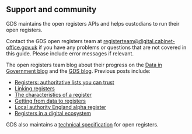 ## Support and community

GDS maintains the open registers APIs and helps custodians to run their open registers.

Contact the GDS open registers team at <a href="mailto:registerteam@digital.cabinet-office.gov.uk">registerteam@digital.cabinet-office.gov.uk</a> if you have any problems or questions that are not covered in this guide. Please include error messages if relevant.

The open registers team blog about their progress on the [Data in Government blog](https://data.blog.gov.uk/) and the [GDS blog](https://gds.blog.gov.uk/). Previous posts include:
* [Registers: authoritative lists you can trust](https://gds.blog.gov.uk/2015/09/01/registers-authoritative-lists-you-can-trust/)
* [Linking registers](https://gds.blog.gov.uk/2015/12/16/linking-registers/)
* [The characteristics of a register](https://gds.blog.gov.uk/2015/10/13/the-characteristics-of-a-register/)
* [Getting from data to registers](https://gds.blog.gov.uk/2016/03/11/getting-from-data-to-registers/)
* [Local authority England alpha register](https://data.blog.gov.uk/2016/09/07/local-authority-england-alpha-register/)
* [Registers in a digital ecosystem](https://data.blog.gov.uk/2016/09/12/registers-in-a-digital-ecosystem/)

GDS also maintains a [technical specification](https://openregister.github.io/specification/) for open registers.
